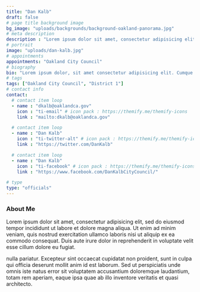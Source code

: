 ```yaml
---
title: "Dan Kalb"
draft: false
# page title background image
bg_image: "uploads/backgrounds/background-oakland-panorama.jpg"
# meta description
description : "Lorem ipsum dolor sit amet, consectetur adipisicing elit, sed do eiusmod tempor incididunt ut labore. dolore magna aliqua. Ut enim ad minim veniam, quis nostrud."
# portrait
image: "uploads/dan-kalb.jpg"
# appointments
appointments: "Oakland City Council"
# biography
bio: "Lorem ipsum dolor, sit amet consectetur adipisicing elit. Cumque accusamus tenetur ea harum delectus ab consequatur excepturi, odit qui in quo quia voluptate nam optio, culpa aspernatur. Error placeat iusto officia voluptas quae."
# tags
tags: ["Oakland City Council", "District 1"]
# contact info
contact:
  # contact item loop
  - name : "dkalb@oaklandca.gov"
    icon : "ti-email" # icon pack : https://themify.me/themify-icons
    link : "mailto:dkalb@oaklandca.gov"

  # contact item loop
  - name : "Dan Kalb"
    icon : "ti-twitter-alt" # icon pack : https://themify.me/themify-icons
    link : "https://twitter.com/DanKalb"

  # contact item loop
  - name : "Dan Kalb"
    icon : "ti-facebook" # icon pack : https://themify.me/themify-icons
    link : "https://www.facebook.com/DanKalbCityCouncil/"

# type
type: "officials"
---
```


### About Me

Lorem ipsum dolor sit amet, consectetur adipisicing elit, sed do eiusmod tempor incididunt ut
labore et dolore magna aliqua. Ut enim ad minim veniam, quis nostrud exercitation ullamco laboris nisi ut aliquip ex ea commodo consequat. Duis aute irure dolor in reprehenderit in voluptate velit esse cillum dolore eu fugiat.

nulla pariatur. Excepteur sint occaecat cupidatat non proident, sunt in culpa qui officia deserunt mollit
anim id est laborum. Sed ut perspiciatis unde omnis iste natus error sit voluptatem accusantium doloremque
laudantium, totam rem aperiam, eaque ipsa quae ab illo inventore veritatis et quasi architecto.
